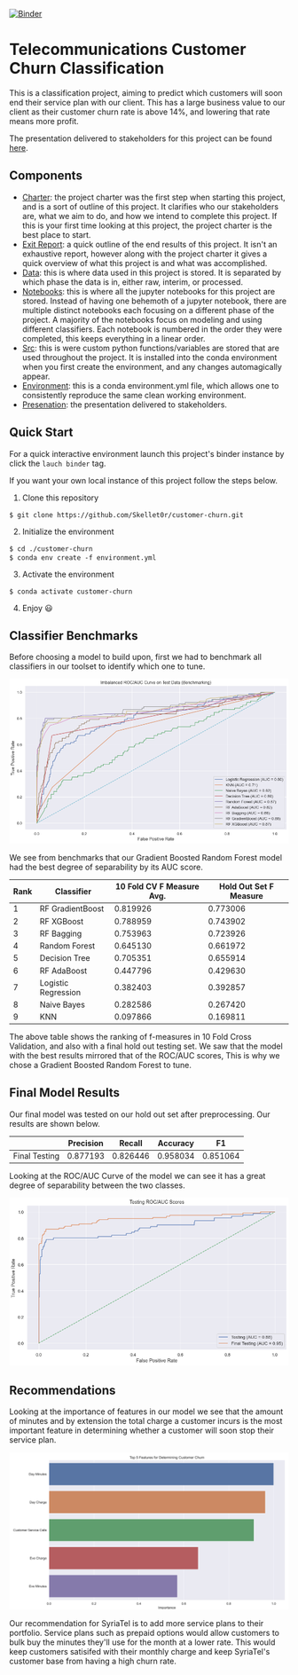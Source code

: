 [![Binder](https://mybinder.org/badge_logo.svg)](https://mybinder.org/v2/gh/Skellet0r/customer-churn/master)

# Telecommunications Customer Churn Classification

This is a classification project, aiming to predict which customers will soon end their service plan with our client.
This has a large business value to our client as their customer churn rate is above 14%, and lowering that rate means
more profit.

The presentation delivered to stakeholders for this project can be found [here](https://Skellet0r.github.io/customer-churn).

## Components

- [Charter](docs/project/charter.md): the project charter was the first step when
  starting this project, and is a sort of outline of this project. It clarifies
  who our stakeholders are, what we aim to do, and how we intend to complete this
  project. If this is your first time looking at this project, the project charter
  is the best place to start.
- [Exit Report](docs/project/exit-report.md): a quick outline of the end results of this
  project. It isn't an exhaustive report, however along with the project charter it gives
  a quick overview of what this project is and what was accomplished.
- [Data](data/): this is where data used in this project is stored. It is separated by
  which phase the data is in, either raw, interim, or processed.
- [Notebooks](notebooks/): this is where all the jupyter notebooks for this project are
  stored. Instead of having one behemoth of a jupyter notebook, there are multiple
  distinct notebooks each focusing on a different phase of the project. A majority
  of the notebooks focus on modeling and using different classifiers. Each notebook
  is numbered in the order they were completed, this keeps everything in a linear
  order.
- [Src](src/): this is were custom python functions/variables are stored that are
  used throughout the project. It is installed into the conda environment when
  you first create the environment, and any changes automagically appear.
- [Environment](environment.yml): this is a conda environment.yml file, which allows
  one to consistently reproduce the same clean working environment.
- [Presenation](https://Skellet0r.github.io/customer-churn): the presentation delivered to stakeholders.

## Quick Start

For a quick interactive environment launch this project's binder instance by click the
`lauch binder` tag.

If you want your own local instance of this project follow the steps below.

1. Clone this repository

```shell
$ git clone https://github.com/Skellet0r/customer-churn.git
```

2. Initialize the environment

```shell
$ cd ./customer-churn
$ conda env create -f environment.yml
```

3. Activate the environment

```shell
$ conda activate customer-churn
```

4. Enjoy 😃

## Classifier Benchmarks

Before choosing a model to build upon, first we had to benchmark all classifiers in our toolset to identify
which one to tune.

![Imbalanced Training Benchmarks](docs/visuals/05-imbalanced-training-benchmark-baseline.png)

We see from benchmarks that our Gradient Boosted Random Forest model had the best degree of separability by its AUC score.


| Rank | Classifier          | 10 Fold CV F Measure Avg. | Hold Out Set F Measure |
| ---- | ------------------- | ------------------------- | ---------------------- |
| 1    | RF GradientBoost    | 0.819926                  | 0.773006               |
| 2    | RF XGBoost          | 0.788959                  | 0.743902               |
| 3    | RF Bagging          | 0.753963                  | 0.723926               |
| 4    | Random Forest       | 0.645130                  | 0.661972               |
| 5    | Decision Tree       | 0.705351                  | 0.655914               |
| 6    | RF AdaBoost         | 0.447796                  | 0.429630               |
| 7    | Logistic Regression | 0.382403                  | 0.392857               |
| 8    | Naive Bayes         | 0.282586                  | 0.267420               |
| 9    | KNN                 | 0.097866                  | 0.169811               |

The above table shows the ranking of f-measures in 10 Fold Cross Validation, and also with a final hold out testing set.
We saw that the model with the best results mirrored that of the ROC/AUC scores, This is why we chose a Gradient Boosted
Random Forest to tune. 

## Final Model Results

Our final model was tested on our hold out set after preprocessing. Our results are shown below.

|               | Precision | Recall   | Accuracy | F1       |
| ------------- | --------- | -------- | -------- | -------- |
| Final Testing | 0.877193  | 0.826446 | 0.958034 | 0.851064 |

Looking at the ROC/AUC Curve of the model we can see it has a great degree of separability between the two classes.

![ROC/AUC Curve Testing](docs/visuals/04-final-model-roc-auc-curve.png)

## Recommendations

Looking at the importance of features in our model we see that the amount of minutes and by extension the total charge a customer incurs is the
most important feature in determining whether a customer will soon stop their service plan.

![Feature Importance Top 5](docs/visuals/01-top-5-features.svg)

Our recommendation for SyriaTel is to add more service plans to their portfolio. Service plans such as prepaid options
would allow customers to bulk buy the minutes they'll use for the month at a lower rate. This would keep customers
satisifed with their monthly charge and keep SyriaTel's customer base from having a high churn rate.
